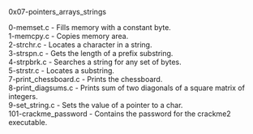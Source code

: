 0x07-pointers_arrays_strings

0-memset.c - Fills memory with a constant byte.\
1-memcpy.c - Copies memory area.\
2-strchr.c - Locates a character in a string.\
3-strspn.c - Gets the length of a prefix substring.\
4-strpbrk.c - Searches a string for any set of bytes.\
5-strstr.c - Locates a substring.\
7-print_chessboard.c - Prints the chessboard.\
8-print_diagsums.c - Prints sum of two diagonals of a square matrix of integers.\
9-set_string.c - Sets the value of a pointer to a char.\
101-crackme_password - Contains the password for the crackme2 executable.
